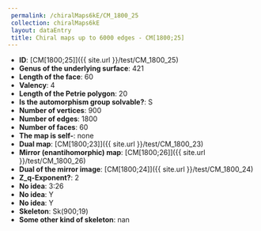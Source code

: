 ```yaml
--- 
 permalink: /chiralMaps6kE/CM_1800_25 
 collection: chiralMaps6kE
 layout: dataEntry
 title: Chiral maps up to 6000 edges - CM[1800;25]
---
```


- **ID**: [CM[1800;25]]({{ site.url }}/test/CM_1800_25)
- **Genus of the underlying surface**: 421
- **Length of the face**: 60
- **Valency**: 4
- **Length of the Petrie polygon**: 20
- **Is the automorphism group solvable?**: S
- **Number of vertices**: 900
- **Number of edges**: 1800
- **Number of faces**: 60
- **The map is self-**: none
- **Dual map**: [CM[1800;23]]({{ site.url }}/test/CM_1800_23)
- **Mirror (enantihomorphic) map**: [CM[1800;26]]({{ site.url }}/test/CM_1800_26)
- **Dual of the mirror image**: [CM[1800;24]]({{ site.url }}/test/CM_1800_24)
- **Z_q-Exponent?**: 2
- **No idea**:  3:26
- **No idea**: Y
- **No idea**: Y
- **Skeleton**: Sk(900;19)
- **Some other kind of skeleton**: nan
